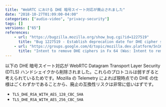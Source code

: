 ```yaml
---
title: "WebRTC における DHE 暗号スイート対応が廃止されました"
date: "2018-10-27T01:09:00-04:00"
categories: ["audio-video", "privacy-security"]
tags: []
versions: ["65"]
references:
    - url: "https://bugzilla.mozilla.org/show_bug.cgi?id=1227519"
      title: "Bug 1227519 - Establish deprecation date for DHE cipher suites in WebRTC"
    - url: "https://groups.google.com/d/topic/mozilla.dev.platform/5n16ltyShIE/discussion"
      title: "Intent to remove DHE ciphers in Fx 64 (Was: Intent to remove DHE ciphers from WebRTC DTLS handshake)"
---
```

以下の DHE 暗号スイート対応が WebRTC Datagram Transport Layer Security (DTLS) ハンドシェイクから削除されました。これらのプロトコルは弱すぎると考えられているためです。Mozilla の Telemetry によれば現時点での DHE の仕様はごくわずかであることから、廃止の互換性リスクは非常に低いはずです。

* `TLS_DHE_RSA_WITH_AES_128_CBC_SHA`
* `TLS_DHE_RSA_WITH_AES_256_CBC_SHA`
